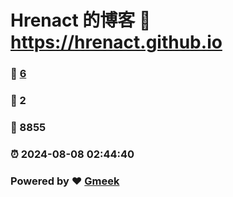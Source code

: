 # Hrenact 的博客 :link: https://hrenact.github.io 
### :page_facing_up: [6](https://hrenact.github.io/tag.html) 
### :speech_balloon: 2 
### :hibiscus: 8855 
### :alarm_clock: 2024-08-08 02:44:40 
### Powered by :heart: [Gmeek](https://github.com/Meekdai/Gmeek)
